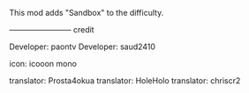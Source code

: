 This mod adds "Sandbox" to the difficulty.

————————
credit


Developer: paontv
Developer: saud2410

icon: icooon mono

translator: Prosta4okua 
translator: HoleHolo 
translator: chriscr2

